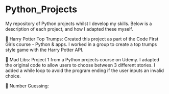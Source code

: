 # Python_Projects

My repository of Python projects whilst I develop my skills. Below is a description of each project, and how I adapted these myself.

🧙 Harry Potter Top Trumps: Created this project as part of the Code First Girls course - Python & apps. I worked in a group to create a top trumps style game with the Harry Potter API.

📝 Mad Libs: Project 1 from a Python projects course on Udemy. I adapted the original code to allow users to choose between 3 different stories. I added a while loop to avoid the program ending if the user inputs an invalid choice. 

🔢 Number Guessing:

